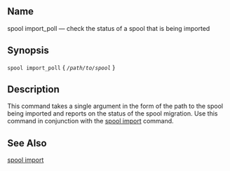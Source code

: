 <a name="console_commands.spool_import_poll"></a>
## Name

spool import_poll — check the status of a spool that is being imported

## Synopsis

`spool import_poll` { *`/path/to/spool`* }

<a name="idp12956752"></a>
## Description

This command takes a single argument in the form of the path to the spool being imported and reports on the status of the spool migration. Use this command in conjunction with the [spool import](console_commands.spool_import "spool import") command.

<a name="idp12139728"></a>
## See Also

[spool import](console_commands.spool_import "spool import")

